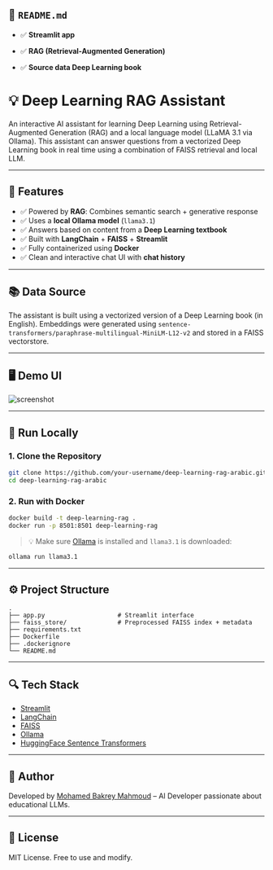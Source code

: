 ## 📄 `README.md`

* ✅ **Streamlit app**

* ✅  **RAG (Retrieval-Augmented Generation)**
* ✅  **Source data Deep Learning book** 

# 💡 Deep Learning RAG Assistant

An interactive AI assistant for learning Deep Learning using Retrieval-Augmented Generation (RAG) and a local language model (LLaMA 3.1 via Ollama). This assistant can answer questions from a vectorized Deep Learning book in real time using a combination of FAISS retrieval and local LLM.

---

## 🚀 Features

- ✅ Powered by **RAG**: Combines semantic search + generative response
- ✅ Uses a **local Ollama model** (`llama3.1`)
- ✅ Answers based on content from a **Deep Learning textbook**
- ✅ Built with **LangChain** + **FAISS** + **Streamlit**
- ✅ Fully containerized using **Docker**
- ✅ Clean and interactive chat UI with **chat history**

---

## 📚 Data Source

The assistant is built using a vectorized version of a Deep Learning book (in English). Embeddings were generated using `sentence-transformers/paraphrase-multilingual-MiniLM-L12-v2` and stored in a FAISS vectorstore.

---

## 🖥️ Demo UI

![screenshot](screenshot.png)

---

## 🧪 Run Locally

### 1. Clone the Repository

```bash
git clone https://github.com/your-username/deep-learning-rag-arabic.git
cd deep-learning-rag-arabic
````

### 2. Run with Docker

```bash
docker build -t deep-learning-rag .
docker run -p 8501:8501 deep-learning-rag
```

> 💡 Make sure [Ollama](https://ollama.com/) is installed and `llama3.1` is downloaded:

```bash
ollama run llama3.1
```

---

## ⚙️ Project Structure

```
.
├── app.py                    # Streamlit interface
├── faiss_store/              # Preprocessed FAISS index + metadata
├── requirements.txt
├── Dockerfile
├── .dockerignore
└── README.md
```

---

## 🔍 Tech Stack

* [Streamlit](https://streamlit.io/)
* [LangChain](https://www.langchain.com/)
* [FAISS](https://github.com/facebookresearch/faiss)
* [Ollama](https://ollama.com/)
* [HuggingFace Sentence Transformers](https://www.sbert.net/)

---

## 📌 Author

Developed by [Mohamed Bakrey Mahmoud](https://github.com/mohamedbakrey12) – AI Developer passionate about educational LLMs.

---

## 📄 License

MIT License. Free to use and modify.
